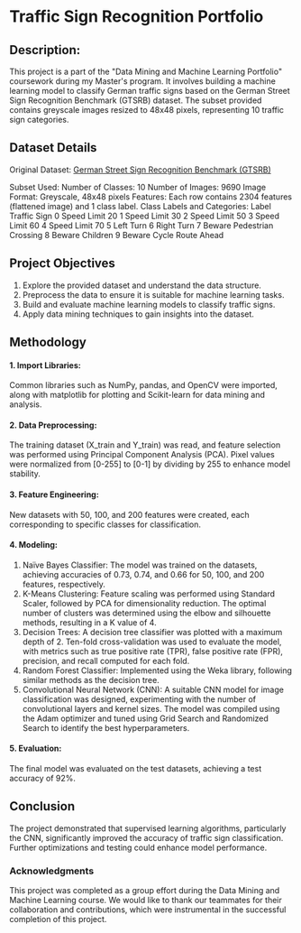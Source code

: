 # Traffic Sign Recognition Portfolio

## Description:
This project is a part of the "Data Mining and Machine Learning Portfolio" coursework during my Master's program. It involves building a machine learning model to classify German traffic signs based on the German Street Sign Recognition Benchmark (GTSRB) dataset. The subset provided contains greyscale images resized to 48x48 pixels, representing 10 traffic sign categories.

## Dataset Details
Original Dataset: [German Street Sign Recognition Benchmark (GTSRB)](https://www.kaggle.com/datasets/meowmeowmeowmeowmeow/gtsrb-german-traffic-sign)

Subset Used:
Number of Classes: 10
Number of Images: 9690
Image Format: Greyscale, 48x48 pixels
Features: Each row contains 2304 features (flattened image) and 1 class label.
Class Labels and Categories:
Label	Traffic Sign
0	Speed Limit 20
1	Speed Limit 30
2	Speed Limit 50
3	Speed Limit 60
4	Speed Limit 70
5	Left Turn
6	Right Turn
7	Beware Pedestrian Crossing
8	Beware Children
9	Beware Cycle Route Ahead

## Project Objectives
1. Explore the provided dataset and understand the data structure.
2. Preprocess the data to ensure it is suitable for machine learning tasks.
3. Build and evaluate machine learning models to classify traffic signs.
4. Apply data mining techniques to gain insights into the dataset.

## Methodology
#### 1. Import Libraries: 
Common libraries such as NumPy, pandas, and OpenCV were imported, along with matplotlib for plotting and Scikit-learn for data mining and analysis.

#### 2. Data Preprocessing:
The training dataset (X_train and Y_train) was read, and feature selection was performed using Principal Component Analysis (PCA).
Pixel values were normalized from [0-255] to [0-1] by dividing by 255 to enhance model stability.

#### 3. Feature Engineering:
New datasets with 50, 100, and 200 features were created, each corresponding to specific classes for classification.

#### 4. Modeling:
1. Naïve Bayes Classifier: The model was trained on the datasets, achieving accuracies of 0.73, 0.74, and 0.66 for 50, 100, and 200 features, respectively.
2. K-Means Clustering: Feature scaling was performed using Standard Scaler, followed by PCA for dimensionality reduction. The optimal number of clusters was determined using the elbow and silhouette methods, resulting in a K value of 4.
3. Decision Trees: A decision tree classifier was plotted with a maximum depth of 2. Ten-fold cross-validation was used to evaluate the model, with metrics such as true positive rate (TPR), false positive rate (FPR), precision, and recall computed for each fold.
4. Random Forest Classifier: Implemented using the Weka library, following similar methods as the decision tree.
5. Convolutional Neural Network (CNN): A suitable CNN model for image classification was designed, experimenting with the number of convolutional layers and kernel sizes. The model was compiled using the Adam optimizer and tuned using Grid Search and Randomized Search to identify the best hyperparameters.

#### 5. Evaluation:
The final model was evaluated on the test datasets, achieving a test accuracy of 92%.

## Conclusion
The project demonstrated that supervised learning algorithms, particularly the CNN, significantly improved the accuracy of traffic sign classification. Further optimizations and testing could enhance model performance.

### Acknowledgments
This project was completed as a group effort during the Data Mining and Machine Learning course.
We would like to thank our teammates for their collaboration and contributions, which were instrumental in the successful completion of this project.



